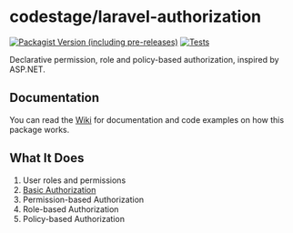 # codestage/laravel-authorization
[![Packagist Version (including pre-releases)](https://img.shields.io/packagist/v/codestage/laravel-authorization?include_prereleases&style=flat)](https://packagist.org/packages/codestage/laravel-authorization)
[![Tests](https://github.com/Codestagero/laravel-authorization/actions/workflows/tests.yml/badge.svg)](https://github.com/Codestagero/laravel-authorization/actions/workflows/tests.yml)

Declarative permission, role and policy-based authorization, inspired by ASP.NET.

## Documentation
You can read the [Wiki](https://github.com/Codestagero/laravel-authorization/wiki) for documentation and code examples on how this package works.

## What It Does
1. User roles and permissions
2. [Basic Authorization](https://github.com/Codestagero/laravel-authorization/wiki/Simple-authorization)
3. Permission-based Authorization
4. Role-based Authorization
5. Policy-based Authorization
